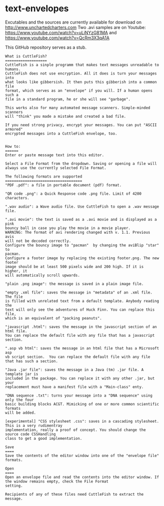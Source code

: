 text-envelopes
==============

Excutables and the sources are currently available for download on  http://www.unchartedcharters.com
Two .avi samples are on Youtube: https://www.youtube.com/watch?v=uLiNYzG81MA and 
https://www.youtube.com/watch?v=QcRm3X3qA1A

This GitHub repository serves as a stub.

    What is CuttleFish?
    ===================
    CuttleFish is a sinple programm that makes text messages unreadable to humans.
    CuttleFish does not use encryption. All it does is turn your messages into
    what looks like gibbersish. It then puts this gibberish into a common file
    format, which serves as an "envelope" if you will. If a human opens such a 
    file in a standard program, he or she will see "garbage".
    
    This works also for many automated message scanners. Simple-minded scanners
    will "think" you made a mistake and created a bad file. 
    
    If you need strong privacy, encrypt your messages. You can put "ASCII armored"
    encrypted messages into a CuttleFish envelope, too.


    How to:
    ======
    Enter or paste message text into this editor.
    
    Select a File Format from the dropdown. Saving or opening a file will 
    always use the currently selected File Format.
    
    The following formats are supported
    ===================================
    "PDF .pdf": a file in portable document (pdf) format.
    
    "QR code .png": a Quick Response code .png file. Limit of 4200 characters.
    
    ".wav audio": a Wave audio file. Use CuttleFish to open a .wav message file.
    
    ".avi movie": the text is saved as a .avi movie and is displayed as a pink
    bouncy ball in case you play the movie in a movie player.
    WARNING: The format of avi rendering changed with v. 1.1. Previous avis
    will not be decoded correctly.
    Configure the bouncy image to "pacman"  by changing the aviBlip "star" to
    pacman.
    Configure a footer image by replacing the existing footer.png. The new footer
    image should be at least 500 pixels wide and 200 high. If it is higher, it
    will automatically scroll upwards.
    
    "plain .png image": the message is saved in a plain image file.    
    
    "empty .xml file": saves the message in "metadata" of an .xml file. The file
    is filled with unrelated text from a default template. Anybody reading the
    text will only see the adventures of Huck Finn. You can replace this file,
    which is an equivalent of "packing peanuts".
        
    "javascript .html": saves the message in the javascript section of an html file. 
    You can replace the default file with any file that has a javascript section.
    
    ".asp vb html": saves the message in an html file that has a Microsoft asp 
    vb script section.  You can replace the default file with any file that has such a section.
    
    "Java .jar file": saves the message in a Java (tm) .jar file. A template jar is 
    included in the package. You can replace it with any other .jar, but your
    replacement must have a manifest file with a "Main-class" enty.
 
    "DNA sequence .txt": turns your message into a "DNA sequence" using only the four
    basic building blocks ACGT. Mimicking of one or more common scientific formats 
    will be added.
    
    [experimental] "CSS stylesheet .css": saves in a cascading stylesheet. This is a very rudimentray 
    implementation, really a proof of concept. You should change the source code CSSHandling
    class to get a good implementation.
       
    Save
    ====
    Save the contents of the editor window into one of the "envelope file" formats.
    
    Open
    ====
    Open an envelope file and read the contents into the editor window. If the window remains empty, check the File Format
    setting.
    
    Recipients of any of these files need CuttleFish to extract the message.
